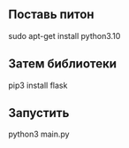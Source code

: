 ## Поставь питон
sudo apt-get install python3.10
## Затем библиотеки
pip3 install flask
## Запустить
python3 main.py